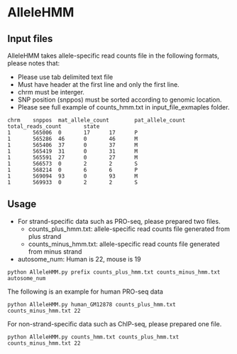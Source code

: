 # AlleleHMM



## Input files

AlleleHMM takes allele-specific read counts file in the following formats, please notes that:
+ Please use tab delimited text file
+ Must have header at the first line and only the first line.
+ chrm must be interger.
+ SNP position (snppos) must be sorted according to genomic location. 
+ Please see full example of counts_hmm.txt in input_file_exmaples folder.

```````
chrm    snppos  mat_allele_count        pat_allele_count        total_reads_count       state
1       565006  0       17      17      P
1       565286  46      0       46      M
1       565406  37      0       37      M
1       565419  31      0       31      M
1       565591  27      0       27      M
1       566573  0       2       2       S
1       568214  0       6       6       P
1       569094  93      0       93      M
1       569933  0       2       2       S
```````


## Usage
+ For strand-specific data such as PRO-seq, please prepared two files.
  * counts_plus_hmm.txt: allele-specific read counts file generated from plus strand
  * counts_minus_hmm.txt: allele-specific read counts file generated from minus strand
+ autosome_num: Human is 22, mouse is 19 

```````
python AlleleHMM.py prefix counts_plus_hmm.txt counts_minus_hmm.txt autosome_num
```````
The following is an example for human PRO-seq data
```````
python AlleleHMM.py human_GM12878 counts_plus_hmm.txt counts_minus_hmm.txt 22
```````

For non-strand-specific data such as ChIP-seq, please prepared one file.


```````
python AlleleHMM.py counts_hmm.txt counts_plus_hmm.txt counts_minus_hmm.txt 22
```````
  
